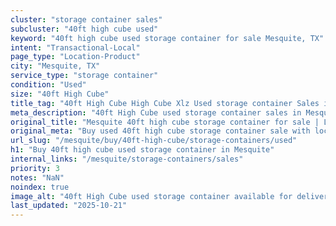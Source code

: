 ```yaml
---
cluster: "storage container sales"
subcluster: "40ft high cube used"
keyword: "40ft high cube used storage container for sale Mesquite, TX"
intent: "Transactional-Local"
page_type: "Location-Product"
city: "Mesquite, TX"
service_type: "storage container"
condition: "Used"
size: "40ft High Cube"
title_tag: "40ft High Cube High Cube Xlz Used storage container Sales in Mesquite | LC Container"
meta_description: "40ft High Cube used storage container sales in Mesquite. High cube containers with extra height. Fast delivery, competitive pricing. Serving storage containers area. Quote ID: NGG. Call (214) 524-4168 for your free quote today."
original_title: "Mesquite 40ft high cube storage container for sale | LC"
original_meta: "Buy used 40ft high cube storage container sale with local delivery in Mesquite, TX. LC Container — local Since 2003. Request a fast quote today."
url_slug: "/mesquite/buy/40ft-high-cube/storage-containers/used"
h1: "Buy 40ft high cube used storage container in Mesquite"
internal_links: "/mesquite/storage-containers/sales"
priority: 3
notes: "NaN"
noindex: true
image_alt: "40ft High Cube used storage container available for delivery in Mesquite"
last_updated: "2025-10-21"
---
```


<!-- TODO: Add unique city/inventory copy, images, and internal links here. -->

